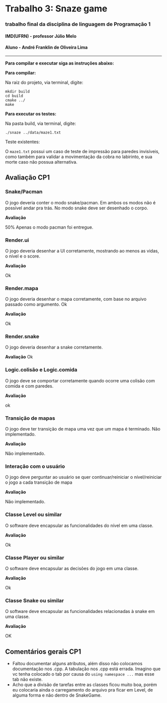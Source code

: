 # Trabalho 3: Snaze game

### trabalho final da disciplina de linguagem de Programação 1
#### IMD(UFRN) - professor Júlio Melo
#### Aluno - André Franklin de Oliveira Lima
----
**Para compilar e executar siga as instruções abaixo:**

**Para compilar:**


Na raiz do projeto, via terminal, digite:
```
mkdir build
cd build
cmake ../
make
```

**Para executar os testes:**

Na pasta build, via terminal, digite:
```
./snaze ../data/maze1.txt
```

Teste existentes:

O `maze1.txt` possui um caso de teste de impressão para paredes invisíveis, como também para validar a movimentação da cobra no labirinto, e sua morte caso não possua alternativa.

## Avaliação CP1

### Snake/Pacman
O jogo deveria conter o modo snake/pacman. Em ambos os modos não é possível andar pra trás. No modo snake deve ser desenhado o corpo.

**Avaliação**

50% Apenas o modo pacman foi entregue.

### Render.ui
O jogo deveria desenhar a UI corretamente, mostrando ao menos as vidas, o nível e o score.

**Avaliação**

Ok

### Render.mapa
O jogo deveria desenhar o mapa corretamente, com base no arquivo passado como argumento. Ok

**Avaliação**

Ok

### Render.snake
O jogo deveria desenhar a snake corretamente.

**Avaliação**
Ok

### Logic.colisão e Logic.comida
O jogo deve se comportar corretamente quando ocorre uma colisão com comida e com paredes.

**Avaliação**

ok


### Transição de mapas
O jogo deve ter transição de mapa uma vez que um mapa é terminado. Não implementado.

**Avaliação**

Não implementado.

### Interação com o usuário
O jogo deve perguntar ao usuário se quer continuar/reiniciar o nível/reiniciar o jogo a cada transição de mapa

**Avaliação**

Não implementado.

### Classe Level ou similar
O software deve encapsular as funcionalidades do nível em uma classe.

**Avaliação**

Ok

### Classe Player ou similar
O software deve encapsular as decisões do jogo em uma classe.

**Avaliação**

Ok

### Classe Snake ou similar
O software deve encapsular as funcionalidades relacionadas à snake em uma classe. 

**Avaliação**

OK

## Comentários gerais CP1

- Faltou documentar alguns atributos, além disso não colocamos documentação nos .cpp. A tabulação nos .cpp está errada. Imagino que vc tenha colocado o tab por causa do `using namespace ...` mas esse tab não existe.
- Acho que a divisão de tarefas entre as classes ficou muito boa, porém eu colocaria ainda o carregamento do arquivo pra ficar em Level, de alguma forma e não dentro de SnakeGame.